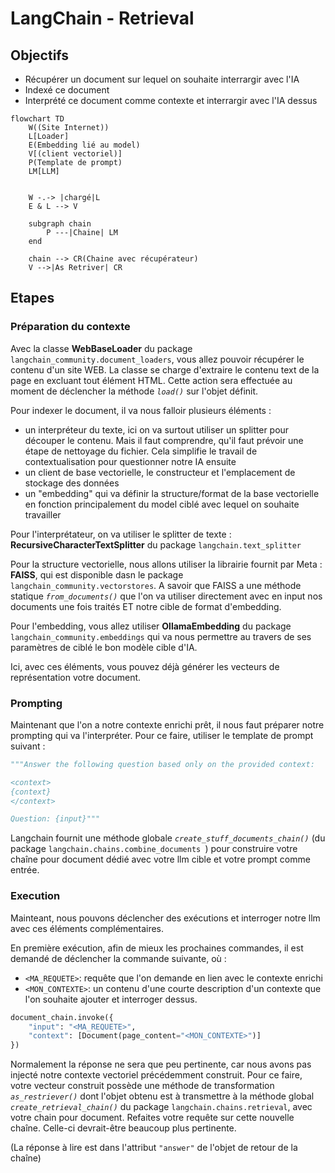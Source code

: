 # LangChain - Retrieval

## Objectifs

* Récupérer un document sur lequel on souhaite interrargir avec l'IA
* Indexé ce document
* Interprété ce document comme contexte et interrargir avec l'IA dessus

```mermaid
flowchart TD
    W((Site Internet))
    L[Loader]
    E(Embedding lié au model)
    V[(client vectoriel)]
    P(Template de prompt)
    LM[LLM]
    

    W -.-> |chargé|L
    E & L --> V

    subgraph chain
        P ---|Chaine| LM
    end

    chain --> CR(Chaine avec récupérateur)
    V -->|As Retriver| CR

```

## Etapes

### Préparation du contexte

Avec la classe **WebBaseLoader** du package `langchain_community.document_loaders`, vous allez pouvoir récupérer le contenu d'un site WEB.
La classe se charge d'extraire le contenu text de la page en excluant tout élément HTML. Cette action sera effectuée au moment de déclencher la méthode *`load()`* sur l'objet définit.

Pour indexer le document, il va nous falloir plusieurs éléments :

* un interpréteur du texte, ici on va surtout utiliser un splitter pour découper le contenu. Mais il faut comprendre, qu'il faut prévoir une étape de nettoyage du fichier. Cela simplifie le travail de contextualisation pour questionner notre IA ensuite
* un client de base vectorielle, le constructeur et l'emplacement de stockage des données
* un "embedding" qui va définir la structure/format de la base vectorielle en fonction principalement du model ciblé avec lequel on souhaite travailler

Pour l'interprétateur, on va utiliser le splitter de texte : **RecursiveCharacterTextSplitter** du package `langchain.text_splitter`

Pour la structure vectorielle, nous allons utiliser la librairie fournit par Meta : **FAISS**, qui est disponible dasn le package `langchain_community.vectorstores`.
A savoir que FAISS a une méthode statique *`from_documents()`* que l'on va utiliser directement avec en input nos documents une fois traités ET notre cible de format d'embedding.

Pour l'embedding, vous allez utiliser **OllamaEmbedding** du package `langchain_community.embeddings` qui va nous permettre au travers de ses paramètres de ciblé le bon modèle cible d'IA.

Ici, avec ces éléments, vous pouvez déjà générer les vecteurs de représentation votre document.

### Prompting

Maintenant que l'on a notre contexte enrichi prêt, il nous faut préparer notre prompting qui va l'interpréter. Pour ce faire, utiliser le template de prompt suivant :

```python
"""Answer the following question based only on the provided context:

<context>
{context}
</context>

Question: {input}"""
```

Langchain fournit une méthode globale *`create_stuff_documents_chain()`* (du package `langchain.chains.combine_documents `) pour construire votre chaîne pour document dédié avec votre llm cible et votre prompt comme entrée.

### Execution

Mainteant, nous pouvons déclencher des exécutions et interroger notre llm avec ces éléments complémentaires.

En première exécution, afin de mieux les prochaines commandes, il est demandé de déclencher la commande suivante, où :

* `<MA_REQUETE>`: requête que l'on demande en lien avec le contexte enrichi
* `<MON_CONTEXTE>`: un contenu d'une courte description d'un contexte que l'on souhaite ajouter et interroger dessus.

```python
document_chain.invoke({
    "input": "<MA_REQUETE>",
    "context": [Document(page_content="<MON_CONTEXTE>")]
})
```

Normalement la réponse ne sera que peu pertinente, car nous avons pas injecté notre contexte vectoriel précédemment construit. 
Pour ce faire, votre vecteur construit possède une méthode de transformation *`as_restriever()`* dont l'objet obtenu est à transmettre à la méthode global *`create_retrieval_chain()`* du package `langchain.chains.retrieval`, avec votre chain pour document.
Refaites votre requête sur cette nouvelle chaîne. Celle-ci devrait-être beaucoup plus pertinente. 

(La réponse à lire est dans l'attribut `"answer"` de l'objet de retour de la chaîne)